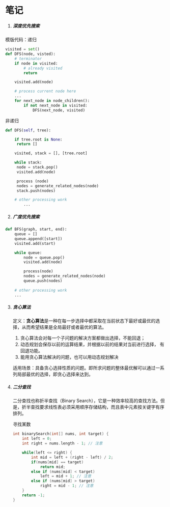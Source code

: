 # 笔记

1. ##### 深度优先搜索

模版代码：递归

```python
visited = set()
def DFS(node, visted):
    # terminator
    if node in visited:
        # already visited
        return

    visited.add(node)

    # process current node here
    ...
    for next_node in node_children():
        if not next_node in visited:
            DFS(next_node, visited)
```

非递归

```python
def DFS(self, tree): 

    if tree.root is None: 
     return [] 

    visited, stack = [], [tree.root]

    while stack: 
     node = stack.pop() 
     visited.add(node)

     process (node) 
     nodes = generate_related_nodes(node) 
     stack.push(nodes) 

    # other processing work 
		...
```



2. ##### 广度优先搜索

```python
def BFS(graph, start, end):
    queue = []
    queue.append([start])
    visited.add(start)

    while queue:
        node = queue.pop()
        visited.add(node)

        process(node)
        nodes = generate_related_nodes(node)
        queue.push(nodes)
    
    # other processing work
    ...
```



3. ##### 贪心算法

   定义：**贪心算法**是一种在每一步选择中都采取在当前状态下最好或最优的选择，从而希望结果是全局最好或者最优的算法。 

   1. 贪心算法会对每一个子问题的解决方案都做出选择，不能回退；
   2. 动态规划会保存以前的运算结果，并根据以前的结果对当前进行选择， 有回退功能。
   3. 能用贪心算法解决的问题，也可以用动态规划解决

   适用场景：具备贪心选择性质的问题。即所求问题的整体最优解可以通过一系列局部最优的选择，即贪心选择来达到。

4. ##### 二分查找

   二分查找也称折半查找（Binary Search），它是一种效率较高的查找方法。但是，折半查找要求线性表必须采用顺序存储结构，而且表中元素按关键字有序排列。

   寻找某数

   ```c
   int binarySearch(int[] nums, int target) {
       int left = 0; 
       int right = nums.length - 1; // 注意
   
       while(left <= right) {
           int mid = left + (right - left) / 2;
           if(nums[mid] == target)
               return mid; 
           else if (nums[mid] < target)
               left = mid + 1; // 注意
           else if (nums[mid] > target)
               right = mid - 1; // 注意
       }
       return -1;
   }
   ```

   